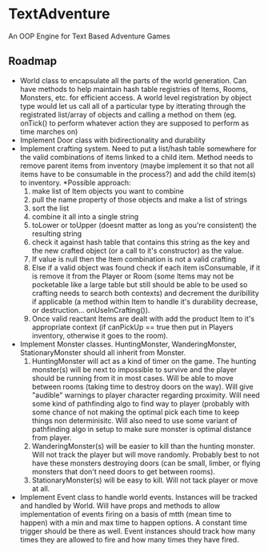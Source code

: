 # TextAdventure
An OOP Engine for Text Based Adventure Games

## Roadmap
* World class to encapsulate all the parts of the world generation. Can have methods to help maintain hash table registries of Items, Rooms, Monsters, etc. for efficient access. A world level registration by object type would let us call all of a particular type by itterating through the registrated list/array of objects and calling a method on them (eg. onTick() to perform whatever action they are supposed to perform as time marches on)
* Implement Door class with bidirectionality and durability
* Implement crafting system. Need to put a list/hash table somewhere for the valid combinations of items linked to a child item. Method needs to remove parent items from inventory (maybe implement it so that not all items have to be consumable in the process?) and add the child item(s) to inventory.
  *Possible approach:
    1. make list of Item objects you want to combine
    2. pull the name property of those objects and make a list of strings
    3. sort the list
    4. combine it all into a single string
    5. toLower or toUpper (doesnt matter as long as you're consistent) the resulting string
    6. check it against hash table that contains this string as the key and the new crafted object (or a call to it's constructor) as the value.
    7. If value is null then the Item combination is not a valid crafting
    8. Else if a valid object was found check if each item isConsumable, if it is remove it from the Player or Room (some Items may not be pocketable like a large table but still should be able to be used so crafting needs to search both contexts) and decrement the duribillity if applicable (a method within Item to handle it's durability decrease, or destruction... onUseInCrafting()).
    9. Once valid reactant Items are dealt with add the product Item to it's appropriate context (if canPickUp == true then put in Players inventory, otherwise it goes to the room).
* Implement Monster classes. HuntingMonster, WanderingMonster, StationaryMonster should all inherit from Monster.
  1. HuntingMonster will act as a kind of timer on the game. The hunting monster(s) will be next to impossible to survive and the player should be running from it in most cases. Will be able to move between rooms (taking time to destroy doors on the way). Will give "audible" warnings to player character regarding proximity. Will need some kind of pathfinding algo to find way to player (probably with some chance of not making the optimal pick each time to keep things non determinisitc. Will also need to use some variant of pathfinding algo in setup to make sure monster is optimal distance from player. 
  2. WanderingMonster(s) will be easier to kill than the hunting monster. Will not track the player but will move randomly. Probably best to not have these monsters destroying doors (can be small, limber, or flying monsters that don't need doors to get between rooms).
  3. StationaryMonster(s) will be easy to kill. Will not tack player or move  at all.
* Implement Event class to handle world events. Instances will be tracked and handled by World. Will have props and methods to allow implementation of events firing on a basis of mtth (mean time to happen) with a min and max time to happen options. A constant time trigger should be there as well. Event instances should track how many times they are allowed to fire and how many times they have fired.
